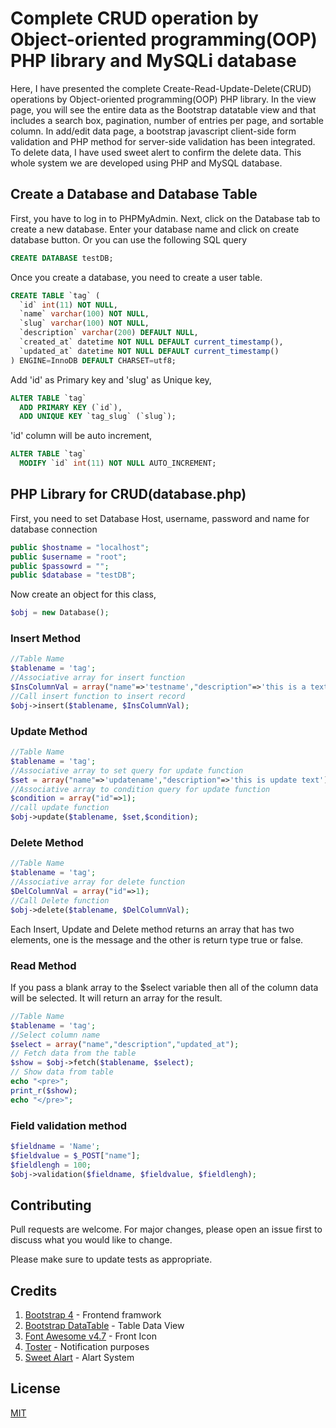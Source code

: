 # Complete CRUD operation by Object-oriented programming(OOP) PHP library and MySQLi database

Here, I have presented the complete Create-Read-Update-Delete(CRUD) operations by Object-oriented programming(OOP) PHP library. In the view page, you will see the entire data as the Bootstrap datatable view and that includes a search box, pagination, number of entries per page, and sortable column.  In add/edit data page, a bootstrap javascript client-side form validation and PHP method for server-side validation has been integrated. To delete data, I have used sweet alert to confirm the delete data. This whole system we are developed using PHP and MySQL database.

## Create a Database and Database Table

First, you have to log in to PHPMyAdmin. Next, click on the Database tab to create a new database. Enter your database name and click on create database button. Or you can use the following SQL query

```sql
CREATE DATABASE testDB;
```

Once you create a database, you need to create a user table.

```sql
CREATE TABLE `tag` (
  `id` int(11) NOT NULL,
  `name` varchar(100) NOT NULL,
  `slug` varchar(100) NOT NULL,
  `description` varchar(200) DEFAULT NULL,
  `created_at` datetime NOT NULL DEFAULT current_timestamp(),
  `updated_at` datetime NOT NULL DEFAULT current_timestamp()
) ENGINE=InnoDB DEFAULT CHARSET=utf8;
```

Add 'id' as Primary key and 'slug' as Unique key,
```sql
ALTER TABLE `tag`
  ADD PRIMARY KEY (`id`),
  ADD UNIQUE KEY `tag_slug` (`slug`);
```

'id' column will be auto increment, 
```sql
ALTER TABLE `tag`
  MODIFY `id` int(11) NOT NULL AUTO_INCREMENT;
```

## PHP Library for CRUD(database.php)
First, you need to set Database Host, username, password and name for database connection 
```php
public $hostname = "localhost";
public $username = "root";
public $passowrd = "";
public $database = "testDB";
```

Now create an object for this class,
```php
$obj = new Database();
```

### Insert Method
```php
//Table Name
$tablename = 'tag';
//Associative array for insert function
$InsColumnVal = array("name"=>'testname',"description"=>'this is a text');
//Call insert function to insert record
$obj->insert($tablename, $InsColumnVal);
```

### Update Method
```php
//Table Name
$tablename = 'tag';
//Associative array to set query for update function
$set = array("name"=>'updatename',"description"=>'this is update text');
//Associative array to condition query for update function
$condition = array("id"=>1);
//call update function
$obj->update($tablename, $set,$condition);
```

### Delete Method
```php
//Table Name
$tablename = 'tag';
//Associative array for delete function
$DelColumnVal = array("id"=>1);
//Call Delete function
$obj->delete($tablename, $DelColumnVal);
```
Each Insert, Update and Delete method returns an array that has two elements, one is the message and the other is return type true or false. 

### Read Method
If you pass a blank array to the $select variable then all of the column data will be selected. It will return an array for the result. 

```php
//Table Name
$tablename = 'tag';
//Select column name
$select = array("name","description","updated_at");
// Fetch data from the table
$show = $obj->fetch($tablename, $select);
// Show data from table
echo "<pre>";
print_r($show);
echo "</pre>";
```

### Field validation method
```php
$fieldname = 'Name';
$fieldvalue = $_POST["name"];
$fieldlengh = 100;
$obj->validation($fieldname, $fieldvalue, $fieldlengh);
```

## Contributing
Pull requests are welcome. For major changes, please open an issue first to discuss what you would like to change.

Please make sure to update tests as appropriate.

## Credits
1. [Bootstrap 4](https://getbootstrap.com/docs/4.0/getting-started/introduction/)  - Frontend framwork
2. [Bootstrap DataTable](https://datatables.net/examples/styling/bootstrap4) - Table Data View
3. [Font Awesome v4.7](https://fontawesome.com/v4.7/) - Front Icon
4. [Toster](https://codeseven.github.io/toastr/) - Notification purposes
5. [Sweet Alart](https://sweetalert2.github.io/) - Alart System

## License
[MIT](https://choosealicense.com/licenses/mit/)